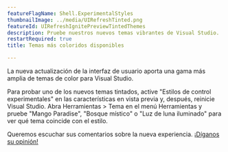 ```yaml
---
featureFlagName: Shell.ExperimentalStyles
thumbnailImage: ../media/UIRefreshTinted.png
featureId: UIRefreshIgnitePreviewTintedThemes
description: Pruebe nuestros nuevos temas vibrantes de Visual Studio.
restartRequired: true
title: Temas más coloridos disponibles

---
```


La nueva actualización de la interfaz de usuario aporta una gama más amplia de temas de color para Visual Studio.
 
Para probar uno de los nuevos temas tintados, active "Estilos de control experimentales" en las características en vista previa y, después, reinicie Visual Studio. Abra Herramientas > Tema en el menú Herramientas y pruebe "Mango Paradise", "Bosque místico" o "Luz de luna iluminado" para ver qué tema coincide con el estilo.
 
Queremos escuchar sus comentarios sobre la nueva experiencia. [¡Díganos su opinión!](https://aka.ms/uirefreshtinted179devcomm)
